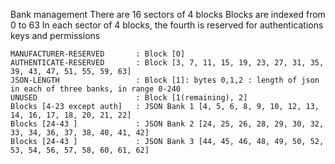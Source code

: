 Bank management
There are 16 sectors of 4 blocks
Blocks are indexed from 0 to 63
In each sector of 4 blocks, the fourth is reserved for authentications keys and permissions

```
MANUFACTURER-RESERVED 		: Block [0] 
AUTHENTICATE-RESERVED 		: Block [3, 7, 11, 15, 19, 23, 27, 31, 35, 39, 43, 47, 51, 55, 59, 63]
JSON-LENGTH 		  		: Block [1]: bytes 0,1,2 : length of json in each of three banks, in range 0-240
UNUSED				  		: Block [1(remaining), 2] 
Blocks [4-23 except auth]	: JSON Bank 1 [4, 5, 6, 8, 9, 10, 12, 13, 14, 16, 17, 18, 20, 21, 22]
Blocks [24-43 ]				: JSON Bank 2 [24, 25, 26, 28, 29, 30, 32, 33, 34, 36, 37, 38, 40, 41, 42]
Blocks [24-43 ]				: JSON Bank 3 [44, 45, 46, 48, 49, 50, 52, 53, 54, 56, 57, 58, 60, 61, 62]
```
